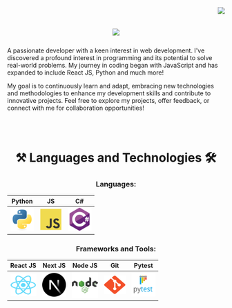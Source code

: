 <img align="right" src="https://visitor-badge.laobi.icu/badge?page_id=mostafa-ehab22.mostafa-ehab22" />

<h1 align="center">
    <img src="https://readme-typing-svg.herokuapp.com/?font=Righteous&size=35&center=true&vCenter=true&width=500&height=70&duration=4000&lines=Hello!+👋;+I'm+Mostafa+Ehab+👨🏼‍💻;" />
</h1>


A passionate developer with a keen interest in web development. I've discovered a profound interest in programming and its potential to solve real-world problems. My journey in coding began with JavaScript and has expanded to include React JS, Python and much more!

My goal is to continuously learn and adapt, embracing new technologies and methodologies to enhance my development skills and contribute to innovative projects. Feel free to explore my projects, offer feedback, or connect with me for collaboration opportunities!

<br>
<br>

<div align=center>

# ⚒️ Languages and Technologies 🛠️

### Languages:
| Python | JS | C# |
|----------|----------|----------|
<img src="https://github.com/devicons/devicon/blob/master/icons/python/python-original.svg" title="Python"  alt="Python" width="55" height="55"/> |  <img src="https://github.com/devicons/devicon/blob/master/icons/javascript/javascript-original.svg" title="JavaScript" alt="JavaScript" width="50" height="50"/> | <img src="https://github.com/devicons/devicon/blob/master/icons/csharp/csharp-original.svg" title="csharp"  alt="csharp" width="55" height="55"/> |

### Frameworks and Tools:
| React JS | Next JS | Node JS | Git | Pytest |
|----------|----------|----------|----------|----------|
<img src="https://github.com/devicons/devicon/blob/master/icons/react/react-original.svg" title="React JS"  alt="React JS" width="60" height="50"/> | <img src="https://github.com/devicons/devicon/blob/master/icons/nextjs/nextjs-original.svg" title="Next JS" alt="Next JS" width="55" height="55"/> |  <img src="https://github.com/devicons/devicon/blob/master/icons/nodejs/nodejs-original-wordmark.svg" title="nodejs" alt="NodeJS" width="60" height="60"/> | <img src="https://github.com/devicons/devicon/blob/master/icons/git/git-original.svg" title="Git" alt="Git" width="50" height="43"/> | <img src="https://github.com/devicons/devicon/blob/master/icons/pytest/pytest-original-wordmark.svg" title="Pytest" alt="Pytest" width="55" height="55"/> |

</div>

<br>



